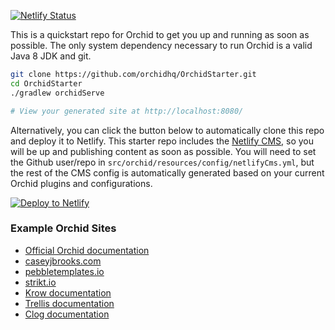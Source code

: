 [![Netlify Status](https://api.netlify.com/api/v1/badges/811b8763-02d1-430d-b684-ddc342f68c9d/deploy-status)](https://app.netlify.com/sites/flux-support/deploys)

This is a quickstart repo for Orchid to get you up and running as soon as possible. The only system dependency 
necessary to run Orchid is a valid Java 8 JDK and git. 

```bash
git clone https://github.com/orchidhq/OrchidStarter.git
cd OrchidStarter
./gradlew orchidServe

# View your generated site at http://localhost:8080/
```

Alternatively, you can click the button below to automatically clone this repo and deploy it to Netlify. This starter 
repo includes the [Netlify CMS](https://www.netlifycms.org/), so you will be up and publishing content as soon as 
possible. You will need to set the Github user/repo in `src/orchid/resources/config/netlifyCms.yml`, but the rest of the 
CMS config is automatically generated based on your current Orchid plugins and configurations.  

[![Deploy to Netlify](https://www.netlify.com/img/deploy/button.svg)](https://app.netlify.com/start/deploy?repository=https://github.com/JavaEden/OrchidStarter)

### Example Orchid Sites

* [Official Orchid documentation](https://orchid.netlify.com/)
* [caseyjbrooks.com](https://www.caseyjbrooks.com/)
* [pebbletemplates.io](https://pebbletemplates.io/)
* [strikt.io](https://strikt.io/)
* [Krow documentation](https://copper-leaf.github.io/krow/)
* [Trellis documentation](https://copper-leaf.github.io/trellis/)
* [Clog documentation](https://javaeden.github.io/Clog/)
